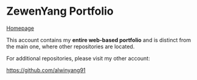 # ZewenYang Portfolio

[Homepage](https://zewen-yang.github.io)

This account contains my **entire web-based portfolio** and is distinct from the main one, where other repositories are located.

For additional repositories, please visit my other account: 

https://github.com/alwinyang91


